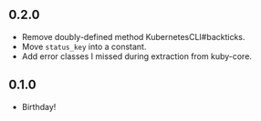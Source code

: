 ## 0.2.0
* Remove doubly-defined method KubernetesCLI#backticks.
* Move `status_key` into a constant.
* Add error classes I missed during extraction from kuby-core.

## 0.1.0
* Birthday!
